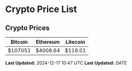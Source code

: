 # Crypto Price List

## Crypto Prices
| Bitcoin | Ethereum | Litecoin |
| ------- | -------- | -------- |
| $107051 | $4008.64 | $119.01 |
**Last Updated:** 2024-12-17 10:47 UTC
**Last Updated:** $DATE$
